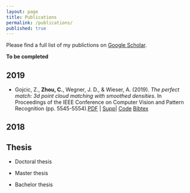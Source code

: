 ```yaml
---
layout: page
title: Publications
permalink: /publications/
published: true
---
```


Please find a full list of my publictions on [Google Scholar](https://scholar.google.ch/citations?user=DGxuxdUAAAAJ&hl=en).

**To be completed**
## 2019
- Gojcic, Z., **Zhou, C.**, Wegner, J. D., & Wieser, A. (2019). *The perfect match: 3d point cloud matching with smoothed densities*. In Proceedings of the IEEE Conference on Computer Vision and Pattern Recognition (pp. 5545-5554).[PDF](http://openaccess.thecvf.com/content_CVPR_2019/papers/Gojcic_The_Perfect_Match_3D_Point_Cloud_Matching_With_Smoothed_Densities_CVPR_2019_paper.pdf) | [Supp](https://pdfs.semanticscholar.org/6e9a/c892c37fbd0b3892e6ba7b561a94980417da.pdf)| [Code](https://github.com/zgojcic/3DSmoothNet) [Bibtex](https://scholar.googleusercontent.com/scholar.bib?q=info:Rx9p5PN6SGEJ:scholar.google.com/&output=citation&scisdr=CgW_cvd6ENHUh-nzgRA:AAGBfm0AAAAAXhn2mRCktFStXW_SOzF0-DcM_gmScCsi&scisig=AAGBfm0AAAAAXhn2md0YJdl-okGXvsZcrf3GUpwwjjLR&scisf=4&ct=citation&cd=-1&hl=en)

## 2018

## Thesis
- Doctoral thesis

- Master thesis
- Bachelor thesis
